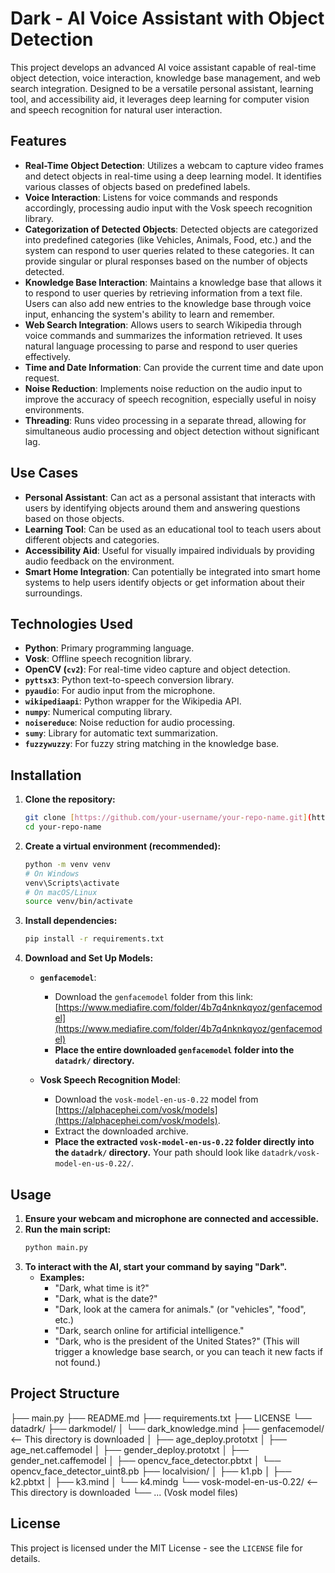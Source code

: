 # Dark - AI Voice Assistant with Object Detection

This project develops an advanced AI voice assistant capable of real-time object detection, voice interaction, knowledge base management, and web search integration. Designed to be a versatile personal assistant, learning tool, and accessibility aid, it leverages deep learning for computer vision and speech recognition for natural user interaction.

## Features

* **Real-Time Object Detection**: Utilizes a webcam to capture video frames and detect objects in real-time using a deep learning model. It identifies various classes of objects based on predefined labels.
* **Voice Interaction**: Listens for voice commands and responds accordingly, processing audio input with the Vosk speech recognition library.
* **Categorization of Detected Objects**: Detected objects are categorized into predefined categories (like Vehicles, Animals, Food, etc.) and the system can respond to user queries related to these categories. It can provide singular or plural responses based on the number of objects detected.
* **Knowledge Base Interaction**: Maintains a knowledge base that allows it to respond to user queries by retrieving information from a text file. Users can also add new entries to the knowledge base through voice input, enhancing the system's ability to learn and remember.
* **Web Search Integration**: Allows users to search Wikipedia through voice commands and summarizes the information retrieved. It uses natural language processing to parse and respond to user queries effectively.
* **Time and Date Information**: Can provide the current time and date upon request.
* **Noise Reduction**: Implements noise reduction on the audio input to improve the accuracy of speech recognition, especially useful in noisy environments.
* **Threading**: Runs video processing in a separate thread, allowing for simultaneous audio processing and object detection without significant lag.

## Use Cases

* **Personal Assistant**: Can act as a personal assistant that interacts with users by identifying objects around them and answering questions based on those objects.
* **Learning Tool**: Can be used as an educational tool to teach users about different objects and categories.
* **Accessibility Aid**: Useful for visually impaired individuals by providing audio feedback on the environment.
* **Smart Home Integration**: Can potentially be integrated into smart home systems to help users identify objects or get information about their surroundings.

## Technologies Used

* **Python**: Primary programming language.
* **Vosk**: Offline speech recognition library.
* **OpenCV (`cv2`)**: For real-time video capture and object detection.
* **`pyttsx3`**: Python text-to-speech conversion library.
* **`pyaudio`**: For audio input from the microphone.
* **`wikipediaapi`**: Python wrapper for the Wikipedia API.
* **`numpy`**: Numerical computing library.
* **`noisereduce`**: Noise reduction for audio processing.
* **`sumy`**: Library for automatic text summarization.
* **`fuzzywuzzy`**: For fuzzy string matching in the knowledge base.

## Installation

1.  **Clone the repository:**
    ```bash
    git clone [https://github.com/your-username/your-repo-name.git](https://github.com/your-username/your-repo-name.git)
    cd your-repo-name
    ```

2.  **Create a virtual environment (recommended):**
    ```bash
    python -m venv venv
    # On Windows
    venv\Scripts\activate
    # On macOS/Linux
    source venv/bin/activate
    ```

3.  **Install dependencies:**
    ```bash
    pip install -r requirements.txt
    ```

4.  **Download and Set Up Models:**

    * **`genfacemodel`**:
        * Download the `genfacemodel` folder from this link: [https://www.mediafire.com/folder/4b7q4nknkqyoz/genfacemodel](https://www.mediafire.com/folder/4b7q4nknkqyoz/genfacemodel)
        * **Place the entire downloaded `genfacemodel` folder into the `datadrk/` directory.**

    * **Vosk Speech Recognition Model**:
        * Download the `vosk-model-en-us-0.22` model from [https://alphacephei.com/vosk/models](https://alphacephei.com/vosk/models).
        * Extract the downloaded archive.
        * **Place the extracted `vosk-model-en-us-0.22` folder directly into the `datadrk/` directory.** Your path should look like `datadrk/vosk-model-en-us-0.22/`.

## Usage

1.  **Ensure your webcam and microphone are connected and accessible.**
2.  **Run the main script:**
    ```bash
    python main.py
    ```
3.  **To interact with the AI, start your command by saying "Dark".**
    * **Examples:**
        * "Dark, what time is it?"
        * "Dark, what is the date?"
        * "Dark, look at the camera for animals." (or "vehicles", "food", etc.)
        * "Dark, search online for artificial intelligence."
        * "Dark, who is the president of the United States?" (This will trigger a knowledge base search, or you can teach it new facts if not found.)

## Project Structure

├── main.py
├── README.md
├── requirements.txt
├── LICENSE
└── datadrk/
├── darkmodel/
│   └── dark_knowledge.mind
├── genfacemodel/  <-- This directory is downloaded
│   ├── age_deploy.prototxt
│   ├── age_net.caffemodel
│   ├── gender_deploy.prototxt
│   ├── gender_net.caffemodel
│   ├── opencv_face_detector.pbtxt
│   └── opencv_face_detector_uint8.pb
├── localvision/
│   ├── k1.pb
│   ├── k2.pbtxt
│   ├── k3.mind
│   └── k4.mindg
└── vosk-model-en-us-0.22/ <-- This directory is downloaded
└── ... (Vosk model files)


## License

This project is licensed under the MIT License - see the `LICENSE` file for details.
